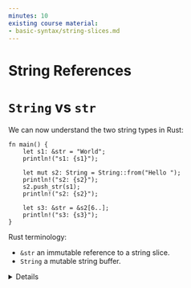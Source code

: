 ```yaml
---
minutes: 10
existing course material:
- basic-syntax/string-slices.md
---
```


<!-- NOTES:
Including `&str` as a way of representing a slice of valid utf-8
-->
# String References

# `String` vs `str`

We can now understand the two string types in Rust:

```rust,editable
fn main() {
    let s1: &str = "World";
    println!("s1: {s1}");

    let mut s2: String = String::from("Hello ");
    println!("s2: {s2}");
    s2.push_str(s1);
    println!("s2: {s2}");

    let s3: &str = &s2[6..];
    println!("s3: {s3}");
}
```

Rust terminology:

* `&str` an immutable reference to a string slice.
* `String` a mutable string buffer.

<details>

* `&str` introduces a string slice, which is an immutable reference to UTF-8 encoded string data
  stored in a block of memory. String literals (`”Hello”`), are stored in the program’s binary.

* Rust’s `String` type is a wrapper around a vector of bytes. As with a `Vec<T>`, it is owned.

* As with many other types `String::from()` creates a string from a string literal; `String::new()`
  creates a new empty string, to which string data can be added using the `push()` and `push_str()` methods.

* The `format!()` macro is a convenient way to generate an owned string from dynamic values. It
  accepts the same format specification as `println!()`.

* You can borrow `&str` slices from `String` via `&` and optionally range selection.

* For C++ programmers: think of `&str` as `const char*` from C++, but the one that always points
  to a valid string in memory. Rust `String` is a rough equivalent of `std::string` from C++
  (main difference: it can only contain UTF-8 encoded bytes and will never use a small-string optimization).

</details>

